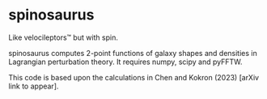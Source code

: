# spinosaurus
Like velocileptors™ but with spin.

spinosaurus computes 2-point functions of galaxy shapes and densities in Lagrangian perturbation theory. It requires numpy, scipy and pyFFTW.

This code is based upon the calculations in Chen and Kokron (2023) [arXiv link to appear].
